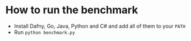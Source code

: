 # How to run the benchmark
- Install Dafny, Go, Java, Python and C\# and add all of them to your `PATH`
- Run `python benchmark.py`

